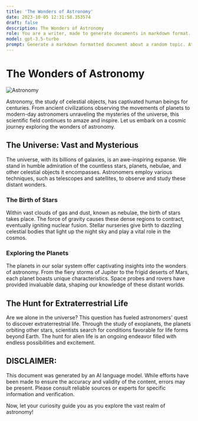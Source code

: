 ```yaml
---
title: 'The Wonders of Astronomy'
date: 2023-10-05 12:31:58.353574
draft: false
description: The Wonders of Astronomy
role: You are a writer, made to generate documents in markdown format. It is very important that all of the documents you generate are in valid markdown format.
model: gpt-3.5-turbo
prompt: Generate a markdown formatted document about a random topic. At the bottom, include a disclaimer explaining that the document was generated by you. The first line of the document should be the title. Make sure that the entire document is in proper markdown format, using a mix of various tags to make the document visually appealing.
---
```


# The Wonders of Astronomy

![Astronomy](https://images.unsplash.com/photo-1501097228902-62338169fde2)

Astronomy, the study of celestial objects, has captivated human beings for centuries. From ancient civilizations observing the movements of planets to modern-day astronomers unraveling the mysteries of the universe, this scientific field continues to amaze and inspire. Let us embark on a cosmic journey exploring the wonders of astronomy.

## The Universe: Vast and Mysterious

The universe, with its billions of galaxies, is an awe-inspiring expanse. We stand in humble admiration of the countless stars, planets, nebulae, and other celestial objects it encompasses. Astronomers employ various techniques, such as telescopes and satellites, to observe and study these distant wonders.

### The Birth of Stars

Within vast clouds of gas and dust, known as nebulae, the birth of stars takes place. The force of gravity causes these dense regions to contract, eventually igniting nuclear fusion. Stellar nurseries give birth to dazzling celestial bodies that light up the night sky and play a vital role in the cosmos.

### Exploring the Planets

The planets in our solar system offer captivating insights into the wonders of astronomy. From the fiery storms of Jupiter to the frigid deserts of Mars, each planet boasts unique characteristics. Space probes and rovers have provided invaluable data, shaping our knowledge of these distant worlds.

## The Hunt for Extraterrestrial Life

Are we alone in the universe? This question has fueled astronomers' quest to discover extraterrestrial life. Through the study of exoplanets, the planets orbiting other stars, scientists search for conditions favorable for life forms beyond Earth. The hunt for alien life is an ongoing endeavor filled with endless possibilities and excitement.

## DISCLAIMER:

This document was generated by an AI language model. While efforts have been made to ensure the accuracy and validity of the content, errors may be present. Please consult reliable sources or experts for specific information and verification.

Now, let your curiosity guide you as you explore the vast realm of astronomy!